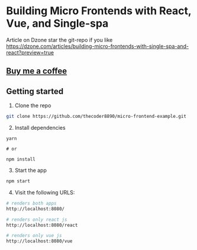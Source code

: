 # Building Micro Frontends with React, Vue, and Single-spa

Article on Dzone star the git-repo if you like https://dzone.com/articles/building-micro-frontends-with-single-spa-and-react?preview=true

## [Buy me a coffee](https://www.paypal.me/MayurIngleIN)

## Getting started

1. Clone the repo

```sh
git clone https://github.com/thecoder8890/micro-frontend-example.git
```

2. Install dependencies

```
yarn

# or

npm install
```

3. Start the app

```sh
npm start
```

4. Visit the following URLS:

```sh
# renders both apps
http://localhost:8080/

# renders only react js 
http://localhost:8080/react

# renders only vue js
http://localhost:8080/vue
```
